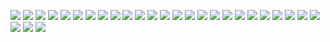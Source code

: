 ![](/Amemei.github.io-reading/img/紧扣的星星/紧扣的星星-傍晚的烟花/01.jpg)
![](/Amemei.github.io-reading/img/紧扣的星星/紧扣的星星-傍晚的烟花/02.jpg)
![](/Amemei.github.io-reading/img/紧扣的星星/紧扣的星星-傍晚的烟花/03.jpg)
![](/Amemei.github.io-reading/img/紧扣的星星/紧扣的星星-傍晚的烟花/04.jpg)
![](/Amemei.github.io-reading/img/紧扣的星星/紧扣的星星-傍晚的烟花/05.jpg)
![](/Amemei.github.io-reading/img/紧扣的星星/紧扣的星星-傍晚的烟花/06.jpg)
![](/Amemei.github.io-reading/img/紧扣的星星/紧扣的星星-傍晚的烟花/07.jpg)
![](/Amemei.github.io-reading/img/紧扣的星星/紧扣的星星-傍晚的烟花/08.jpg)
![](/Amemei.github.io-reading/img/紧扣的星星/紧扣的星星-傍晚的烟花/09.jpg)
![](/Amemei.github.io-reading/img/紧扣的星星/紧扣的星星-傍晚的烟花/10.jpg)
![](/Amemei.github.io-reading/img/紧扣的星星/紧扣的星星-傍晚的烟花/11.jpg)
![](/Amemei.github.io-reading/img/紧扣的星星/紧扣的星星-傍晚的烟花/12.jpg)
![](/Amemei.github.io-reading/img/紧扣的星星/紧扣的星星-傍晚的烟花/13.jpg)
![](/Amemei.github.io-reading/img/紧扣的星星/紧扣的星星-傍晚的烟花/14.jpg)
![](/Amemei.github.io-reading/img/紧扣的星星/紧扣的星星-傍晚的烟花/15.jpg)
![](/Amemei.github.io-reading/img/紧扣的星星/紧扣的星星-傍晚的烟花/16.jpg)
![](/Amemei.github.io-reading/img/紧扣的星星/紧扣的星星-傍晚的烟花/17.jpg)
![](/Amemei.github.io-reading/img/紧扣的星星/紧扣的星星-傍晚的烟花/18.jpg)
![](/Amemei.github.io-reading/img/紧扣的星星/紧扣的星星-傍晚的烟花/19.jpg)
![](/Amemei.github.io-reading/img/紧扣的星星/紧扣的星星-傍晚的烟花/20.jpg)
![](/Amemei.github.io-reading/img/紧扣的星星/紧扣的星星-傍晚的烟花/21.jpg)
![](/Amemei.github.io-reading/img/紧扣的星星/紧扣的星星-傍晚的烟花/22.jpg)
![](/Amemei.github.io-reading/img/紧扣的星星/紧扣的星星-傍晚的烟花/23.jpg)
![](/Amemei.github.io-reading/img/紧扣的星星/紧扣的星星-傍晚的烟花/24.jpg)
![](/Amemei.github.io-reading/img/紧扣的星星/紧扣的星星-傍晚的烟花/25.jpg)
![](/Amemei.github.io-reading/img/紧扣的星星/紧扣的星星-傍晚的烟花/26.jpg)
![](/Amemei.github.io-reading/img/紧扣的星星/紧扣的星星-傍晚的烟花/27.jpg)
![](/Amemei.github.io-reading/img/紧扣的星星/紧扣的星星-傍晚的烟花/28.jpg)